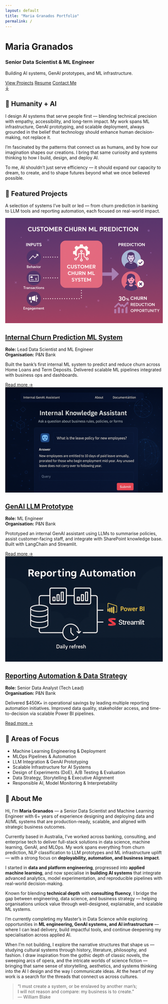 ```yaml
---
layout: default
title: "Maria Granados Portfolio"
permalink: /
---
```


<!-- HERO SECTION -->
<div id="hero-diagonal">
  <div class="container text-center text-white">
    <h1><strong>Maria Granados</strong></h1>
    <h3>Senior Data Scientist & ML Engineer</h3>
    <p>Building AI systems, GenAI prototypes, and ML infrastructure.</p>
    <a href="#projects" class="btn btn-light m-2">View Projects</a>
    <a href="/cv/" class="btn btn-outline-light m-2">Resume</a>
    <a href="mailto:maria.v.granadosj@gmail.com" class="btn btn-light m-2" aria-label="Email Maria">Contact Me</a>
    <div class="scroll-cue mt-5"><a href="#intro">↓</a></div>
  </div>
</div>

<!-- HUMANITY + AI Intro -->
<section id="intro" class="card-section light-bg">
  <div class="inner-card">
    <h2>🎨 Humanity + AI</h2>
    <p>I design AI systems that serve people first — blending technical precision with empathy, accessibility, and long-term impact. My work spans ML infrastructure, GenAI prototyping, and scalable deployment, always grounded in the belief that technology should enhance human decision-making, not replace it.</p>
    <p>I’m fascinated by the patterns that connect us as humans, and by how our imagination shapes our creations. I bring that same curiosity and systems thinking to how I build, design, and deploy AI.</p>
    <p>To me, AI shouldn’t just serve efficiency — it should expand our capacity to dream, to create, and to shape futures beyond what we once believed possible.</p>
  </div>
</section>

<!-- PROJECTS INTRO -->
<section id="projects" class="card-section dark-bg">
  <div class="inner-card">
    <h2>🚀 Featured Projects</h2>
    <p class="text-center mb-5"> 
    A selection of systems I’ve built or led — from churn prediction in banking to LLM tools and reporting automation, each focused on real-world impact.
    </p>
  </div>
</section>

<!-- PROJECT 1 -->
<section class="card-section light-bg">
  <div class="inner-card row align-items-center">
    <div class="col-md-6">
      <img src="/assets/img/churn-header.png" alt="Churn Prediction System" class="img-fluid rounded shadow">
    </div>
    <div class="col-md-6">
      <h2><a href="{{ '/churn-prediction' | relative_url }}" class="project-link">Internal Churn Prediction ML System</a></h2>
      <p><strong>Role:</strong> Lead Data Scientist and ML Engineer<br/>
      <strong>Organisation:</strong> P&N Bank</p>
      <p>Built the bank’s first internal ML system to predict and reduce churn across Home Loans and Term Deposits. Delivered scalable ML pipelines integrated with business ops and dashboards.</p>
      <a href="{{ '/churn-prediction' | relative_url }}" class="read-more">Read more →</a>
    </div>
  </div>
</section>

<!-- PROJECT 2 -->
<section class="card-section dark-bg">
  <div class="inner-card row align-items-center flex-row-reverse">
    <div class="col-md-6">
      <img src="/assets/img/genai-header.png" alt="GenAI LLM Prototype" class="img-fluid rounded shadow">
    </div>
    <div class="col-md-6">
      <h2><a href="{{ '/llm-genai-prototype' | relative_url }}" class="project-link">GenAI LLM Prototype</a></h2>
      <p><strong>Role:</strong> ML Engineer<br/>
      <strong>Organisation:</strong> P&N Bank</p>
      <p>Prototyped an internal GenAI assistant using LLMs to summarise policies, assist customer-facing staff, and integrate with SharePoint knowledge base. Built with LangChain and Streamlit.</p>
      <a href="{{ '/llm-genai-prototype' | relative_url }}" class="read-more">Read more →</a>
    </div>
  </div>
</section>

<!-- PROJECT 3 -->
<section class="card-section light-bg">
  <div class="inner-card row align-items-center">
    <div class="col-md-6">
      <img src="/assets/img/reporting.png" alt="Reporting Automation" class="img-fluid rounded shadow">
    </div>
    <div class="col-md-6">
      <h2><a href="{{ '/reporting-automation' | relative_url }}" class="project-link">Reporting Automation & Data Strategy</a></h2>
      <p><strong>Role:</strong> Senior Data Analyst (Tech Lead)<br/>
      <strong>Organisation:</strong> P&N Bank</p>
      <p>Delivered $450K+ in operational savings by leading multiple reporting automation initiatives. Improved data quality, stakeholder access, and time-to-decision via scalable Power BI pipelines.</p>
      <a href="{{ '/reporting-automation' | relative_url }}" class="read-more">Read more →</a>
    </div>
  </div>
</section>


<!-- AREAS OF FOCUS -->
<section id="focus-areas" class="card-section dark-bg">
  <div class="inner-card">
    <h2>🧠 Areas of Focus</h2>
    <ul class="focus-list">
      <li>Machine Learning Engineering & Deployment</li>
      <li>MLOps Pipelines & Automation</li>
      <li>LLM Integration & GenAI Prototyping</li>
      <li>Scalable Infrastructure for AI Systems</li>
      <li>Design of Experiments (DoE), A/B Testing & Evaluation</li>
      <li>Data Strategy, Storytelling & Executive Alignment</li>
      <li>Responsible AI, Model Monitoring & Interpretability</li>
    </ul>
  </div>
</section>

<!-- ABOUT ME -->
<section id="about-me" class="card-section light-bg">
  <div class="inner-card">
    <h2>🙋 About Me</h2>
    <p>Hi, I’m <strong>Maria Granados</strong> — a Senior Data Scientist and Machine Learning Engineer with 6+ years of experience designing and deploying data and AI/ML systems that are production-ready, scalable, and aligned with strategic business outcomes.</p>
    <p>Currently based in Australia, I’ve worked across banking, consulting, and enterprise tech to deliver full-stack solutions in data science, machine learning, GenAI, and MLOps. My work spans everything from churn prediction, NLP classification to LLM prototypes and ML infrastructure uplift — with a strong focus on <strong>deployability, automation, and business impact</strong>.</p>
    <p>I started in <strong>data and platform engineering</strong>, progressed into <strong>applied machine learning</strong>, and now specialise in <strong>building AI systems</strong> that integrate advanced analytics, model experimentation, and reproducible pipelines with real-world decision-making.</p>
    <p>Known for blending <strong>technical depth</strong> with <strong>consulting fluency</strong>, I bridge the gap between engineering, data science, and business strategy — helping organisations unlock value through well-designed, explainable, and scalable ML systems.</p>
    <p>I’m currently completing my Master’s in Data Science while exploring opportunities in <strong>ML engineering, GenAI systems, and AI infrastructure</strong> — where I can lead delivery, build impactful tools, and continue deepening my specialisation across applied AI.</p>
    <p>When I’m not building, I explore the narrative structures that shape us — studying cultural systems through history, literature, philosophy, and fashion. I draw inspiration from the gothic depth of classic novels, the sweeping arcs of opera, and the intricate worlds of science fiction — bringing that same sense of storytelling, aesthetics, and systems thinking into the AI I design and the way I communicate ideas. At the heart of my work is a search for the threads that connect us across cultures.</p>
  </div>
</section>


<!-- WILLIAM BLAKE QUOTE -->
<section class="card-section dark-bg">
  <div class="inner-card">
    <blockquote>
      <p>
        “I must create a system, or be enslaved by another man’s;<br>
        I will not reason and compare: my business is to create.”<br>
        — William Blake
      </p>
    </blockquote>
  </div>
</section>
